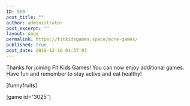 ```yaml
---
ID: 560
post_title: ""
author: administrator
post_excerpt: ""
layout: page
permalink: https://fitkidsgames.space/more-games/
published: true
post_date: 2018-12-18 01:37:03
---
```

<!-- wp:paragraph -->
<p>Thanks for joining Fit Kids Games! You can now enjoy additional games. Have fun and remember to stay active and eat healthy!</p>
<!-- /wp:paragraph -->

<!-- wp:paragraph -->
<p>

[funnyfruits]

</p>
<!-- /wp:paragraph -->

<!-- wp:paragraph -->
<p>[game id=”3025″]</p>
<!-- /wp:paragraph -->